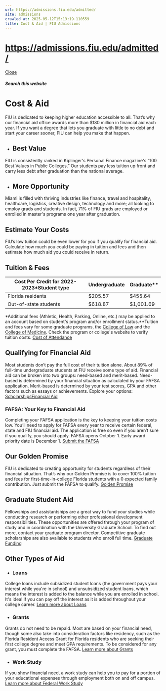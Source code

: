 ```yaml
---
url: https://admissions.fiu.edu/admitted/
site: admissions
crawled_at: 2025-05-12T15:13:19.110559
title: Cost & Aid | FIU Admissions
---
```


# https://admissions.fiu.edu/admitted/

[ Close ](https://admissions.fiu.edu/cost-and-aid/)
##### Search this website
# Cost & Aid
FIU is dedicated to keeping higher education accessible to all. That’s why our financial aid office awards more than $180 million in financial aid each year. If you want a degree that lets you graduate with little to no debt and start your career sooner, FIU can help you make that happen.
  * ## Best Value
FIU is consistently ranked in Kiplinger's Personal Finance magazine's “100 Best Values in Public Colleges.” Our students pay less tuition up front and carry less debt after graduation than the national average.
  * ## More Opportunity
Miami is filled with thriving industries like finance, travel and hospitality, healthcare, logistics, creative design, technology and more; all looking to employ grads and students. In fact, 71% of FIU grads are employed or enrolled in master's programs one year after graduation.


## Estimate Your Costs
FIU’s low tuition could be even lower for you if you qualify for financial aid. Calculate how much you could be paying in tuition and fees and then estimate how much aid you could receive in return.
## Tuition & Fees
Cost Per Credit for 2022-2023*Student type| Undergraduate| Graduate**  
---|---|---  
Florida residents| $205.57| $455.64  
Out-of-state students| $618.87| $1,001.69  
*Additional fees (Athletic, Health, Parking, Online, etc.) may be applied to an account based on student's program and/or enrollment status.**Tuition and fees vary for some graduate programs, the [College of Law](https://law.fiu.edu/) and the [College of Medicine](https://medicine.fiu.edu/). Check the program or college's website to verify tuition costs.
[Cost of Attendance ](https://onestop.fiu.edu/finances/estimate-your-costs/)
## Qualifying for Financial Aid
Most students don’t pay the full cost of their tuition alone. About 89% of full-time undergraduate students at FIU receive some type of aid. 
Financial aid can be broken into two groups: need-based and merit-based. Need-based is determined by your financial situation as calculated by your FAFSA application. Merit-based is determined by your test scores, GPA and other factors such as essays or achievements. Explore your options: 
[Scholarships](https://admissions.fiu.edu/cost-and-aid/scholarships/index.html)[Financial Aid](https://onestop.fiu.edu/finances/)
### FAFSA: Your Key to Financial Aid
Completing your FAFSA application is the key to keeping your tuition costs low. You’ll need to apply for FAFSA every year to receive certain federal, state and FIU financial aid. The application is free so even if you aren’t sure if you qualify, you should apply. FAFSA opens October 1. Early award priority date is December 1.
[Submit the FAFSA](https://onestop.fiu.edu/finances/applying-for-aid/submit-the-fafsa/)
## Our Golden Promise
FIU is dedicated to creating opportunity for students regardless of their financial situation. That’s why our Golden Promise is to cover 100% tuition and fees for first-time-in-college Florida students with a 0 expected family contribution. Just submit the FAFSA to qualify.
[Golden Promise](https://onestop.fiu.edu/finances/types-of-aid/golden-promise/)
## Graduate Student Aid
Fellowships and assistantships are a great way to fund your studies while conducting research or performing other professional development responsibilities. These opportunities are offered through your program of study and in coordination with the University Graduate School. To find out more, contact your graduate program director. Competitive graduate scholarships are also available to students who enroll full time.
[Graduate Funding](https://gradschool.fiu.edu/students/funding/)
## Other Types of Aid
  * ### Loans
College loans include subsidized student loans (the government pays your interest while you're in school) and unsubsidized student loans, which means the interest is added to the balance while you are enrolled in school. It's ideal if you can pay off the interest as it is added throughout your college career.
[Learn more about Loans](https://onestop.fiu.edu/financial-aid/loans/index.html)
  * ### Grants
Grants do not need to be repaid. Most are based on your financial need, though some also take into consideration factors like residency, such as the Florida Resident Access Grant for Florida residents who are seeking their first college degree and meet GPA requirements. To be considered for any grant, you must complete the FAFSA.
[Learn more about Grants](https://onestop.fiu.edu/financial-aid/grants/index.html)
  * ### Work Study
If you show financial need, a work study can help you to pay for a portion of your educational expenses through employment both on and off campus.
[Learn more about Federal Work Study](https://onestop.fiu.edu/financial-aid/federal-work-study-program/index.html)



